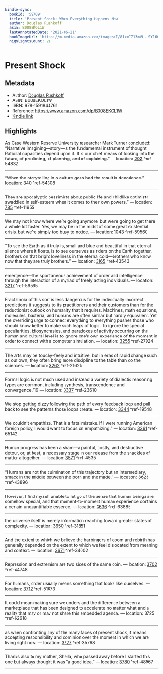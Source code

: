```yaml
---
kindle-sync:
  bookId: '59709'
  title: 'Present Shock: When Everything Happens Now'
  author: Douglas Rushkoff
  asin: B008EKOL1W
  lastAnnotatedDate: '2021-06-21'
  bookImageUrl: 'https://m.media-amazon.com/images/I/81xx7713mVL._SY160.jpg'
  highlightsCount: 21
---
```

# Present Shock
## Metadata
* Author: [Douglas Rushkoff](https://www.amazon.com/Douglas-Rushkoff/e/B000AP9QLE/ref=dp_byline_cont_ebooks_1)
* ASIN: B008EKOL1W
* ISBN: 978-1591844761
* Reference: https://www.amazon.com/dp/B008EKOL1W
* [Kindle link](kindle://book?action=open&asin=B008EKOL1W)

## Highlights
As Case Western Reserve University researcher Mark Turner concluded: “Narrative imagining—story—is the fundamental instrument of thought. Rational capacities depend upon it. It is our chief means of looking into the future, of predicting, of planning, and of explaining.” — location: [202](kindle://book?action=open&asin=B008EKOL1W&location=202) ^ref-54832

---
“When the storytelling in a culture goes bad the result is decadence.” — location: [340](kindle://book?action=open&asin=B008EKOL1W&location=340) ^ref-54308

---
They are apocalyptic pessimists about public life and childlike optimists swaddled in self-esteem when it comes to their own powers.” — location: [785](kindle://book?action=open&asin=B008EKOL1W&location=785) ^ref-11955

---
We may not know where we’re going anymore, but we’re going to get there a whole lot faster. Yes, we may be in the midst of some great existential crisis, but we’re simply too busy to notice. — location: [1043](kindle://book?action=open&asin=B008EKOL1W&location=1043) ^ref-59560

---
“To see the Earth as it truly is, small and blue and beautiful in that eternal silence where it floats, is to see ourselves as riders on the Earth together, brothers on that bright loveliness in the eternal cold—brothers who know now that they are truly brothers.” — location: [3165](kindle://book?action=open&asin=B008EKOL1W&location=3165) ^ref-43543

---
emergence—the spontaneous achievement of order and intelligence through the interaction of a myriad of freely acting individuals. — location: [3217](kindle://book?action=open&asin=B008EKOL1W&location=3217) ^ref-59565

---
Fractalnoia of this sort is less dangerous for the individually incorrect predictions it suggests to its practitioners and their customers than for the reductionist outlook on humanity that it requires. Machines, math equations, molecules, bacteria, and humans are often similar but hardly equivalent. Yet the overriding urge to connect everything to everything pushes those who should know better to make such leaps of logic. To ignore the special peculiarities, idiosyncrasies, and paradoxes of activity occurring on the human and cultural level is to ignore one’s own experience of the moment in order to connect with a computer simulation. — location: [3255](kindle://book?action=open&asin=B008EKOL1W&location=3255) ^ref-27924

---
The arts may be touchy-feely and intuitive, but in eras of rapid change such as our own, they often bring more discipline to the table than do the sciences. — location: [3262](kindle://book?action=open&asin=B008EKOL1W&location=3262) ^ref-21625

---
Formal logic is not much used and instead a variety of dialectic reasoning types are common, including synthesis, transcendence and convergence.”19 — location: [3337](kindle://book?action=open&asin=B008EKOL1W&location=3337) ^ref-23610

---
We stop getting dizzy following the path of every feedback loop and pull back to see the patterns those loops create. — location: [3344](kindle://book?action=open&asin=B008EKOL1W&location=3344) ^ref-19548

---
We couldn’t empathize. That is a fatal mistake. If I were running American foreign policy, I would want to focus on empathizing.” — location: [3361](kindle://book?action=open&asin=B008EKOL1W&location=3361) ^ref-65142

---
Human progress has been a sham—a painful, costly, and destructive detour, or, at best, a necessary stage in our release from the shackles of matter altogether. — location: [3571](kindle://book?action=open&asin=B008EKOL1W&location=3571) ^ref-4535

---
“Humans are not the culmination of this trajectory but an intermediary, smack in the middle between the born and the made.” — location: [3623](kindle://book?action=open&asin=B008EKOL1W&location=3623) ^ref-43896

---
However, I find myself unable to let go of the sense that human beings are somehow special, and that moment-to-moment human experience contains a certain unquantifiable essence. — location: [3636](kindle://book?action=open&asin=B008EKOL1W&location=3636) ^ref-63885

---
the universe itself is merely information reaching toward greater states of complexity. — location: [3650](kindle://book?action=open&asin=B008EKOL1W&location=3650) ^ref-31851

---
And the extent to which we believe the harbingers of doom and rebirth has generally depended on the extent to which we feel dislocated from meaning and context. — location: [3671](kindle://book?action=open&asin=B008EKOL1W&location=3671) ^ref-34002

---
Repression and extremism are two sides of the same coin. — location: [3702](kindle://book?action=open&asin=B008EKOL1W&location=3702) ^ref-44748

---
For humans, order usually means something that looks like ourselves. — location: [3712](kindle://book?action=open&asin=B008EKOL1W&location=3712) ^ref-51673

---
It could mean making sure we understand the difference between a marketplace that has been designed to accelerate no matter what and a reality that may or may not share this embedded agenda. — location: [3725](kindle://book?action=open&asin=B008EKOL1W&location=3725) ^ref-62618

---
as when confronting any of the many faces of present shock, it means accepting responsibility and dominion over the moment in which we are living right now. — location: [3727](kindle://book?action=open&asin=B008EKOL1W&location=3727) ^ref-35768

---
Thanks also to my mother, Sheila, who passed away before I started this one but always thought it was “a good idea.” — location: [3780](kindle://book?action=open&asin=B008EKOL1W&location=3780) ^ref-48967

---
